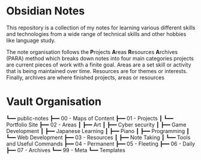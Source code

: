 # Obsidian Notes

This repository is a collection of my notes for learning various different skills and technologies from a wide range of technical skills and other hobbies like language study.

The note organisation follows the **P**rojects **A**reas **R**esources **A**rchives (PARA) method which breaks down notes into four main categories projects are current pieces of work with a finite goal. Areas are a set skill or activity that is being maintained over time. Resources are for themes or interests. Finally, archives are where finished projects, areas or resources 

# Vault Organisation

┗━━ public-notes
    ┣━━ 00 - Maps of Content
    ┣━━ 01 - Projects
    ┃   ┗━━ Portfolio Site
    ┣━━ 02 - Areas
    ┃   ┣━━ Art
    ┃   ┣━━ Cyber security
    ┃   ┣━━ Game Development
    ┃   ┣━━ Japanese Learning
    ┃   ┣━━ Piano
    ┃   ┣━━ Programming
    ┃   ┗━━ Web Development
    ┣━━ 03 - Resources
    ┃   ┣━━ Note Taking
    ┃   ┗━━ Tools and Useful Commands
    ┣━━ 04 - Permanent
    ┣━━ 05 - Fleeting
    ┣━━ 06 - Daily
    ┣━━ 07 - Archives
    ┗━━ 99 - Meta
        ┗━━  Templates